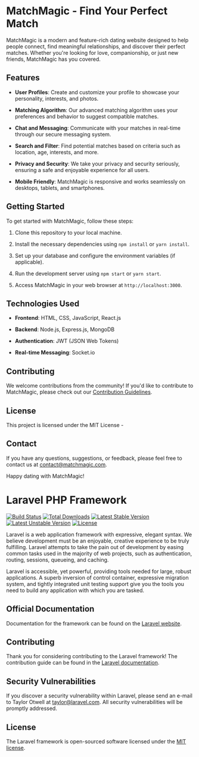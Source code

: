 # MatchMagic - Find Your Perfect Match


MatchMagic is a modern and feature-rich dating website designed to help people connect, find meaningful relationships, and discover their perfect matches. Whether you're looking for love, companionship, or just new friends, MatchMagic has you covered.

## Features

- **User Profiles**: Create and customize your profile to showcase your personality, interests, and photos.

- **Matching Algorithm**: Our advanced matching algorithm uses your preferences and behavior to suggest compatible matches.

- **Chat and Messaging**: Communicate with your matches in real-time through our secure messaging system.

- **Search and Filter**: Find potential matches based on criteria such as location, age, interests, and more.

- **Privacy and Security**: We take your privacy and security seriously, ensuring a safe and enjoyable experience for all users.

- **Mobile Friendly**: MatchMagic is responsive and works seamlessly on desktops, tablets, and smartphones.

## Getting Started

To get started with MatchMagic, follow these steps:

1. Clone this repository to your local machine.

2. Install the necessary dependencies using `npm install` or `yarn install`.

3. Set up your database and configure the environment variables (if applicable).

4. Run the development server using `npm start` or `yarn start`.

5. Access MatchMagic in your web browser at `http://localhost:3000`.

## Technologies Used

- **Frontend**: HTML, CSS, JavaScript, React.js

- **Backend**: Node.js, Express.js, MongoDB

- **Authentication**: JWT (JSON Web Tokens)

- **Real-time Messaging**: Socket.io

## Contributing

We welcome contributions from the community! If you'd like to contribute to MatchMagic, please check out our [Contribution Guidelines](CONTRIBUTING.md).

## License

This project is licensed under the MIT License -

## Contact

If you have any questions, suggestions, or feedback, please feel free to contact us at [contact@matchmagic.com](mailto:contact@matchmagic.com).

Happy dating with MatchMagic!

# Laravel PHP Framework

[![Build Status](https://travis-ci.org/laravel/framework.svg)](https://travis-ci.org/laravel/framework)
[![Total Downloads](https://poser.pugx.org/laravel/framework/d/total.svg)](https://packagist.org/packages/laravel/framework)
[![Latest Stable Version](https://poser.pugx.org/laravel/framework/v/stable.svg)](https://packagist.org/packages/laravel/framework)
[![Latest Unstable Version](https://poser.pugx.org/laravel/framework/v/unstable.svg)](https://packagist.org/packages/laravel/framework)
[![License](https://poser.pugx.org/laravel/framework/license.svg)](https://packagist.org/packages/laravel/framework)

Laravel is a web application framework with expressive, elegant syntax. We believe development must be an enjoyable, creative experience to be truly fulfilling. Laravel attempts to take the pain out of development by easing common tasks used in the majority of web projects, such as authentication, routing, sessions, queueing, and caching.

Laravel is accessible, yet powerful, providing tools needed for large, robust applications. A superb inversion of control container, expressive migration system, and tightly integrated unit testing support give you the tools you need to build any application with which you are tasked.

## Official Documentation

Documentation for the framework can be found on the [Laravel website](http://laravel.com/docs).

## Contributing

Thank you for considering contributing to the Laravel framework! The contribution guide can be found in the [Laravel documentation](http://laravel.com/docs/contributions).

## Security Vulnerabilities

If you discover a security vulnerability within Laravel, please send an e-mail to Taylor Otwell at taylor@laravel.com. All security vulnerabilities will be promptly addressed.

## License

The Laravel framework is open-sourced software licensed under the [MIT license](http://opensource.org/licenses/MIT).

